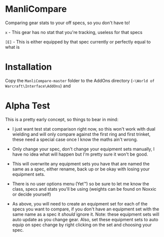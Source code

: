 # ManliCompare
Comparing gear stats to your off specs, so you don't have to!

`x` - This gear has no stat that you're tracking, useless for that specs

`[E]` -  This is either equipped by that spec currently or perfectly equal to what is


# Installation
Copy the `ManliCompare-master` folder to the AddOns directory (`~\World of Warcraft\Interface\AddOns`) and

# Alpha Test
This is a pretty early concept, so things to bear in mind:

- I just want test stat comparison right now, so this won't work with dual wielding and will only compare against the first ring and first trinket, these need a special case once I know the maths ain't wrong.

- Only change your spec, don't change your equipment sets manually, I have no idea what will happen but I'm pretty sure it won't be good.

- This will overwrite any equipment sets you have that are named the same as a spec, either rename, back up or be okay with losing your equipment sets.

- There is no user options menu (Yet™) so be sure to let me know the class, specs and stats you'll be using (weights can be found on Noxxic or decide yourself)

- As above, you will need to create an equipment set for each of the specs you want to compare, if you don't have an equipment set with the same name as a spec it *should* ignore it. Note: these equipment sets will auto update as you change gear. Also, set these equipment sets to auto equip on spec change by right clicking on the set and choosing your spec.
